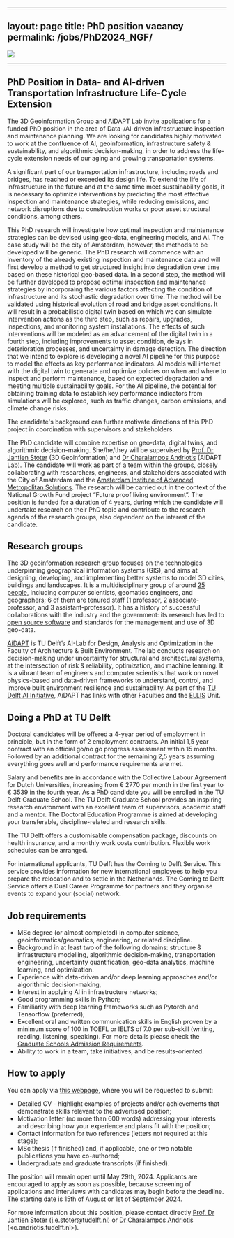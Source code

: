 
---
layout: page
title:  PhD position vacancy
permalink: /jobs/PhD2024_NGF/
---



<div class="row">
	<div class="col-sm-4 hidden-xs nopadding"><img class="img-responsive" src="{{ "img/plaatje.png" | prepend: site.baseurl }}"></div>
</div>

- - - 


## PhD Position in Data- and AI-driven Transportation Infrastructure Life-Cycle Extension 

The 3D Geoinformation Group and AiDAPT Lab invite applications for a funded PhD position in the area of Data-/AI-driven infrastructure inspection and maintenance planning. We are looking for candidates highly motivated to work at the confluence of AI, geoinformation, infrastructure safety & sustainability, and algorithmic decision-making, in order to address the life-cycle extension needs of our aging and growing transportation systems. 

A significant part of our transportation infrastructure, including roads and bridges, has reached or exceeded its design life. To extend the life of infrastructure in the future and at the same time meet sustainability goals, it is necessary to optimize interventions by predicting the most effective inspection and maintenance strategies, while reducing emissions, and network disruptions due to construction works or poor asset structural conditions, among others.

This PhD research will investigate how optimal inspection and maintenance strategies can be devised using geo-data, engineering models, and AI. The case study will be the city of Amsterdam, however, the methods to be developed will be generic. The PhD research will commence with an inventory of the already existing inspection and maintenance data and will first develop a method to get structured insight into degradation over time based on these historical geo-based data. In a second step, the method will be further developed to propose optimal inspection and maintenance strategies by incorporaing the various factors affecting the condition of infrastructure and its stochastic degradation over time. The method will be validated using historical evolution of road and bridge asset conditions. It will result in a probabilistic digital twin based on which we can simulate intervention actions as the third step, such as repairs, upgrades, inspections, and monitoring system installations. The effects of such interventions will be modeled as an advancement of the digital twin in a fourth step, including improvements to asset condition, delays in deterioration processes, and uncertainty in damage detection. The direction that we intend to explore is developing a novel AI pipeline for this purpose to model the effects as key performance indicators. AI models will interact with the digital twin to generate and optimize policies on when and where to inspect and perform maintenance, based on expected degradation and meeting multiple sustainability goals. For the AI pipeline, the potential for obtaining training data to establish key performance indicators from simulations will be explored, such as traffic changes, carbon emissions, and climate change risks.

The candidate's background can further motivate directions of this PhD project in coordination with supervisors and stakeholders.

The PhD candidate will combine expertise on geo-data, digital twins, and algorithmic decision-making. She/he/they will be supervised by [Prof. Dr Jantien Stoter](http://3dgeoinfo.bk.tudelft.nl/jstoter) (3D Geoinformation) and [Dr Charalampos Andriotis](https://www.cpandriotis.com) (AiDAPT Lab). The candidate will work as part of a team within the groups, closely collaborating with researchers, engineers, and stakeholders associated with the City of Amsterdam and the [Amsterdam Institute of Advanced Metropolitan Solutions](https://www.ams-institute.org). The research will be carried out in the context of the National Growth Fund project “Future proof living environment”. The position is funded for a duration of 4 years, during which the candidate will undertake research on their PhD topic and  contribute to the research agenda of the research groups, also dependent on the interest of the candidate.


## Research groups

The [3D geoinformation research group](https://3d.bk.tudelft.nl) focuses on the technologies underpinning geographical information systems (GIS), and aims at designing, developing, and implementing better systems to model 3D cities, buildings and landscapes. It is a multidisciplinary group of around [25 people](https://3d.bk.tudelft.nl/about/), including computer scientists, geomatics engineers, and geographers; 6 of them are tenured staff (1 professor, 2 associate-professor, and 3 assistant-professor). It has a history of successful collaborations with the industry and the government: its research has led to [open source software](https://github.com/tudelft3d) and standards for the management and use of 3D geo-data. 

[AiDAPT](https://www.tudelft.nl/ai/aidapt) is TU Delft’s AI-Lab for Design, Analysis and Optimization in the Faculty of Architecture & Built Environment. The lab conducts research on decision-making under uncertainty for structural and architectural systems, at the intersection of risk & reliability, optimization, and machine learning. It is a vibrant team of engineers and computer scientists that work on novel physics-based and data-driven frameworks to understand, control, and improve built environment resilience and sustainability. As part of the [TU Delft AI Initiative](https://www.tudelft.nl/ai/tu-delft-ai-initiative), AiDAPT has links with other Faculties and the [ELLIS](https://www.tudelft.nl/ellis-delft-unit) Unit.

## Doing a PhD at TU Delft

Doctoral candidates will be offered a 4-year period of employment in principle, but in the form of 2 employment contracts. An initial 1,5 year contract with an official go/no go progress assessment within 15 months. Followed by an additional contract for the remaining 2,5 years assuming everything goes well and performance requirements are met.

Salary and benefits are in accordance with the Collective Labour Agreement for Dutch Universities, increasing from € 2770 per month in the first year to € 3539 in the fourth year. As a PhD candidate you will be enrolled in the TU Delft Graduate School. The TU Delft Graduate School provides an inspiring research environment with an excellent team of supervisors, academic staff and a mentor. The Doctoral Education Programme is aimed at developing your transferable, discipline-related and research skills.

The TU Delft offers a customisable compensation package, discounts on health insurance, and a monthly work costs contribution. Flexible work schedules can be arranged.

For international applicants, TU Delft has the Coming to Delft Service. This service provides information for new international employees to help you prepare the relocation and to settle in the Netherlands. The Coming to Delft Service offers a Dual Career Programme for partners and they organise events to expand your (social) network.

## Job requirements

- MSc degree (or almost completed) in computer science, geoinformatics/geomatics, engineering, or related discipline.
- Background in at least two of the following domains: structure & infrastructure modelling, algorithmic decision-making, transportation engineering, uncertainty quantification, geo-data analytics, machine learning, and optimization.
- Experience with data-driven and/or deep learning approaches and/or algorithmic decision-making,
- Interest in applying AI in infrastructure networks;
- Good programming skills in Python;
- Familiarity with deep learning frameworks such as Pytorch and Tensorflow (preferred); 
- Excellent oral and written communication skills in English proven by a minimum score of 100 in TOEFL or IELTS of 7.0 per sub-skill (writing, reading, listening, speaking). For more details please check the [Graduate Schools Admission Requirements](https://www.tudelft.nl/onderwijs/opleidingen/phd/admission). 
- Ability to work in a team, take initiatives, and be results-oriented.

## How to apply

You can apply via [this webpage](https://www.tudelft.nl/over-tu-delft/werken-bij-tu-delft/vacatures/details/?nPostingId=5953&nPostingTargetId=17476&id=QEZFK026203F3VBQBLO6G68W9&LG=UK&languageSelect=UK&mask=external), where you will be requested to submit: 
- Detailed CV - highlight examples of projects and/or achievements that demonstrate skills relevant to the advertised position;
- Motivation letter (no more than 600 words) addressing your interests and describing how your experience and plans fit with the position;
- Contact information for two references (letters not required at this stage);
- MSc thesis (if finished) and, if applicable, one or two notable publications you have co-authored;
- Undergraduate and graduate transcripts  (if finished).

The position will remain open until May 29th, 2024. Applicants are encouraged to apply as soon as possible, because screening of applications and interviews with candidates may begin before the deadline. The starting date is 15th of August or 1st of September 2024.

For more information about this position, please contact directly [Prof. Dr Jantien Stoter](http://3dgeoinfo.bk.tudelft.nl/jstoter) (<j.e.stoter@tudelft.nl>) or [Dr Charalampos Andriotis](https://www.cpandriotis.com) (<c.andriotis.tudelft.nl>).


